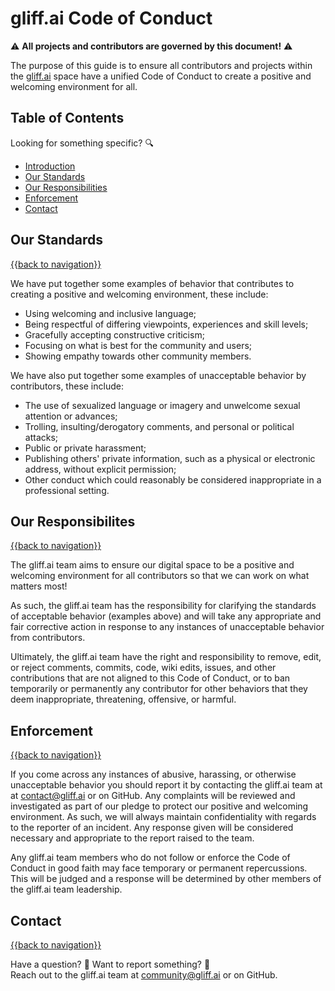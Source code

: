 # gliff.ai Code of Conduct

⚠️ **All projects and contributors are governed by this document!** ⚠️

The purpose of this guide is to ensure all contributors and projects within the [gliff.ai](https://gliff.ai) space have a unified Code of Conduct to create a positive and welcoming environment for all.

## Table of Contents

Looking for something specific? 🔍

- [Introduction](#gliffai-code-of-conduct)
- [Our Standards](#our-standards)
- [Our Responsibilities](#our-responsibilites)
- [Enforcement](#enforcement)
- [Contact](#contact)

## Our Standards

[{{back to navigation}}](#table-of-contents)

We have put together some examples of behavior that contributes to creating a positive and welcoming environment, these include:

- Using welcoming and inclusive language;
- Being respectful of differing viewpoints, experiences and skill levels;
- Gracefully accepting constructive criticism;
- Focusing on what is best for the community and users;
- Showing empathy towards other community members.

We have also put together some examples of unacceptable behavior by contributors, these include:

- The use of sexualized language or imagery and unwelcome sexual attention or advances;
- Trolling, insulting/derogatory comments, and personal or political attacks;
- Public or private harassment;
- Publishing others' private information, such as a physical or electronic address, without explicit permission;
- Other conduct which could reasonably be considered inappropriate in a professional setting.

## Our Responsibilites

[{{back to navigation}}](#table-of-contents)

The gliff.ai team aims to ensure our digital space to be a positive and welcoming environment for all contributors so that we can work on what matters most!

As such, the gliff.ai team has the responsibility for clarifying the standards of acceptable behavior (examples above) and will take any appropriate and fair corrective action in response to any instances of unacceptable behavior from contributors.

Ultimately, the gliff.ai team have the right and responsibility to remove, edit, or reject comments, commits, code, wiki edits, issues, and other contributions that are not aligned to this Code of Conduct, or to ban temporarily or permanently any contributor for other behaviors that they deem inappropriate, threatening, offensive, or harmful. 

## Enforcement

[{{back to navigation}}](#table-of-contents)

If you come across any instances of abusive, harassing, or otherwise unacceptable behavior you should report it by contacting the gliff.ai team at at [contact@gliff.ai](mailto:contact@gliff.ai?subject=[GitHub%20-%20Conduct]) or on GitHub. Any complaints will be reviewed and investigated as part of our pledge to protect our positive and welcoming environment. As such, we will always maintain confidentiality with regards to the reporter of an incident. Any response given will be considered necessary and appropriate to the report raised to the team.

Any gliff.ai team members who do not follow or enforce the Code of Conduct in good faith may face temporary or permanent repercussions. This will be judged and a response will be determined by other members of the gliff.ai team leadership.

## Contact

[{{back to navigation}}](#table-of-contents)

Have a question? 🧠 Want to report something? 🚨 \
Reach out to the gliff.ai team at [community@gliff.ai](mailto:community@gliff.ai?subject=[GitHub%20-%20Conduct]) or on GitHub.
